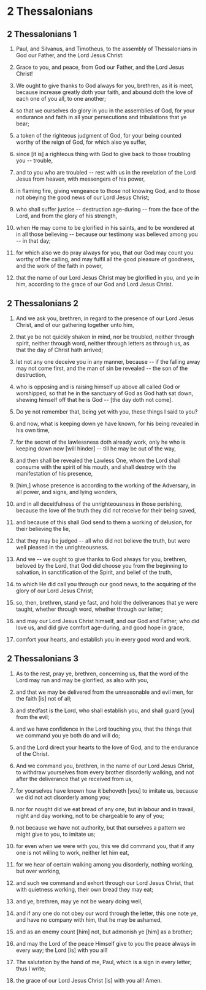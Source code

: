 # 2 Thessalonians

## 2 Thessalonians 1

1. Paul, and Silvanus, and Timotheus, to the assembly of  Thessalonians in God our Father, and the Lord Jesus Christ:

2. Grace to you, and peace, from God our Father, and the Lord  Jesus Christ!

3. We ought to give thanks to God always for you, brethren, as  it is meet, because increase greatly doth your faith, and  abound doth the love of each one of you all, to one another;

4. so that we ourselves do glory in you in the assemblies of  God, for your endurance and faith in all your persecutions and  tribulations that ye bear;

5. a token of the righteous judgment of God, for your being  counted worthy of the reign of God, for which also ye suffer,

6. since [it is] a righteous thing with God to give back to  those troubling you -- trouble,

7. and to you who are troubled -- rest with us in the  revelation of the Lord Jesus from heaven, with messengers of  his power,

8. in flaming fire, giving vengeance to those not knowing God,  and to those not obeying the good news of our Lord Jesus  Christ;

9. who shall suffer justice -- destruction age-during -- from  the face of the Lord, and from the glory of his strength,

10. when He may come to be glorified in his saints, and to be  wondered at in all those believing -- because our testimony  was believed among you -- in that day;

11. for which also we do pray always for you, that our God may  count you worthy of the calling, and may fulfil all the good  pleasure of goodness, and the work of the faith in power,

12. that the name of our Lord Jesus Christ may be glorified in  you, and ye in him, according to the grace of our God and Lord  Jesus Christ.

## 2 Thessalonians 2

1. And we ask you, brethren, in regard to the presence of our  Lord Jesus Christ, and of our gathering together unto him,

2. that ye be not quickly shaken in mind, nor be troubled,  neither through spirit, neither through word, neither through  letters as through us, as that the day of Christ hath arrived;

3. let not any one deceive you in any manner, because -- if the  falling away may not come first, and the man of sin be  revealed -- the son of the destruction,

4. who is opposing and is raising himself up above all called  God or worshipped, so that he in the sanctuary of God as God  hath sat down, shewing himself off that he is God -- [the day  doth not come].

5. Do ye not remember that, being yet with you, these things I  said to you?

6. and now, what is keeping down ye have known, for his being  revealed in his own time,

7. for the secret of the lawlessness doth already work, only he  who is keeping down now [will hinder] -- till he may be out of  the way,

8. and then shall be revealed the Lawless One, whom the Lord  shall consume with the spirit of his mouth, and shall destroy  with the manifestation of his presence,

9. [him,] whose presence is according to the working of the  Adversary, in all power, and signs, and lying wonders,

10. and in all deceitfulness of the unrighteousness in those  perishing, because the love of the truth they did not receive  for their being saved,

11. and because of this shall God send to them a working of  delusion, for their believing the lie,

12. that they may be judged -- all who did not believe the  truth, but were well pleased in the unrighteousness.

13. And we -- we ought to give thanks to God always for you,  brethren, beloved by the Lord, that God did choose you from  the beginning to salvation, in sanctification of the Spirit,  and belief of the truth,

14. to which He did call you through our good news, to the  acquiring of the glory of our Lord Jesus Christ;

15. so, then, brethren, stand ye fast, and hold the  deliverances that ye were taught, whether through word,  whether through our letter;

16. and may our Lord Jesus Christ himself, and our God and  Father, who did love us, and did give comfort age-during, and  good hope in grace,

17. comfort your hearts, and establish you in every good word  and work.

## 2 Thessalonians 3

1. As to the rest, pray ye, brethren, concerning us, that the  word of the Lord may run and may be glorified, as also with  you,

2. and that we may be delivered from the unreasonable and evil  men, for the faith [is] not of all;

3. and stedfast is the Lord, who shall establish you, and shall  guard [you] from the evil;

4. and we have confidence in the Lord touching you, that the  things that we command you ye both do and will do;

5. and the Lord direct your hearts to the love of God, and to  the endurance of the Christ.

6. And we command you, brethren, in the name of our Lord Jesus  Christ, to withdraw yourselves from every brother disorderly  walking, and not after the deliverance that ye received from  us,

7. for yourselves have known how it behoveth [you] to imitate  us, because we did not act disorderly among you;

8. nor for nought did we eat bread of any one, but in labour  and in travail, night and day working, not to be chargeable to  any of you;

9. not because we have not authority, but that ourselves a  pattern we might give to you, to imitate us;

10. for even when we were with you, this we did command you,  that if any one is not willing to work, neither let him eat,

11. for we hear of certain walking among you disorderly,  nothing working, but over working,

12. and such we command and exhort through our Lord Jesus  Christ, that with quietness working, their own bread they may  eat;

13. and ye, brethren, may ye not be weary doing well,

14. and if any one do not obey our word through the letter,  this one note ye, and have no company with him, that he may be  ashamed,

15. and as an enemy count [him] not, but admonish ye [him] as a  brother;

16. and may the Lord of the peace Himself give to you the peace  always in every way; the Lord [is] with you all!

17. The salutation by the hand of me, Paul, which is a sign in  every letter; thus I write;

18. the grace of our Lord Jesus Christ [is] with you all! Amen.

